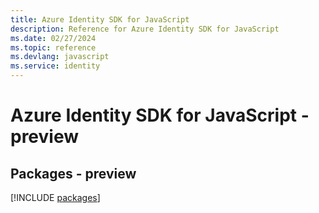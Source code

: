 ```yaml
---
title: Azure Identity SDK for JavaScript
description: Reference for Azure Identity SDK for JavaScript
ms.date: 02/27/2024
ms.topic: reference
ms.devlang: javascript
ms.service: identity
---
```

# Azure Identity SDK for JavaScript - preview
## Packages - preview
[!INCLUDE [packages](identity-index.md)]